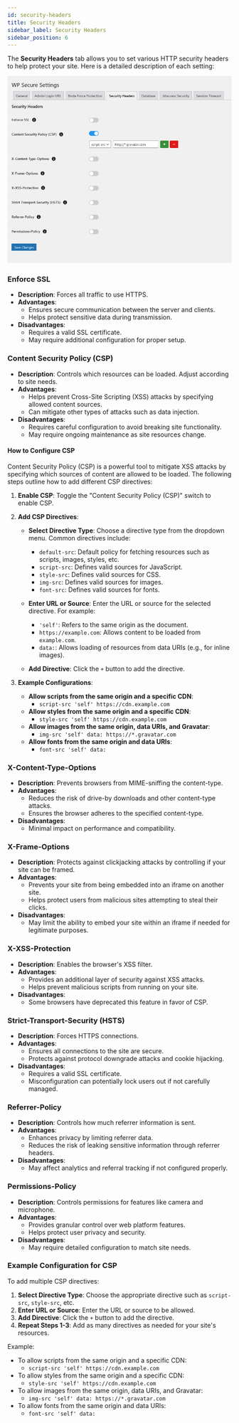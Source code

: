 ```yaml
---
id: security-headers
title: Security Headers
sidebar_label: Security Headers
sidebar_position: 6
---
```



The **Security Headers** tab allows you to set various HTTP security headers to help protect your site. Here is a detailed description of each setting:



![Security Headers](./img/security-headers.png)


### Enforce SSL
- **Description**: Forces all traffic to use HTTPS.
- **Advantages**: 
  - Ensures secure communication between the server and clients.
  - Helps protect sensitive data during transmission.
- **Disadvantages**: 
  - Requires a valid SSL certificate.
  - May require additional configuration for proper setup.

### Content Security Policy (CSP)
- **Description**: Controls which resources can be loaded. Adjust according to site needs.
- **Advantages**: 
  - Helps prevent Cross-Site Scripting (XSS) attacks by specifying allowed content sources.
  - Can mitigate other types of attacks such as data injection.
- **Disadvantages**: 
  - Requires careful configuration to avoid breaking site functionality.
  - May require ongoing maintenance as site resources change.

#### How to Configure CSP
Content Security Policy (CSP) is a powerful tool to mitigate XSS attacks by specifying which sources of content are allowed to be loaded. The following steps outline how to add different CSP directives:

1. **Enable CSP**: Toggle the "Content Security Policy (CSP)" switch to enable CSP.

2. **Add CSP Directives**:
   - **Select Directive Type**: Choose a directive type from the dropdown menu. Common directives include:
     - `default-src`: Default policy for fetching resources such as scripts, images, styles, etc.
     - `script-src`: Defines valid sources for JavaScript.
     - `style-src`: Defines valid sources for CSS.
     - `img-src`: Defines valid sources for images.
     - `font-src`: Defines valid sources for fonts.

   - **Enter URL or Source**: Enter the URL or source for the selected directive. For example:
     - `'self'`: Refers to the same origin as the document.
     - `https://example.com`: Allows content to be loaded from `example.com`.
     - `data:`: Allows loading of resources from data URIs (e.g., for inline images).

   - **Add Directive**: Click the `+` button to add the directive. 

3. **Example Configurations**:
   - **Allow scripts from the same origin and a specific CDN**:
     - `script-src 'self' https://cdn.example.com`
   - **Allow styles from the same origin and a specific CDN**:
     - `style-src 'self' https://cdn.example.com`
   - **Allow images from the same origin, data URIs, and Gravatar**:
     - `img-src 'self' data: https://*.gravatar.com`
   - **Allow fonts from the same origin and data URIs**:
     - `font-src 'self' data:`

### X-Content-Type-Options
- **Description**: Prevents browsers from MIME-sniffing the content-type.
- **Advantages**: 
  - Reduces the risk of drive-by downloads and other content-type attacks.
  - Ensures the browser adheres to the specified content-type.
- **Disadvantages**: 
  - Minimal impact on performance and compatibility.

### X-Frame-Options
- **Description**: Protects against clickjacking attacks by controlling if your site can be framed.
- **Advantages**: 
  - Prevents your site from being embedded into an iframe on another site.
  - Helps protect users from malicious sites attempting to steal their clicks.
- **Disadvantages**: 
  - May limit the ability to embed your site within an iframe if needed for legitimate purposes.

### X-XSS-Protection
- **Description**: Enables the browser's XSS filter.
- **Advantages**: 
  - Provides an additional layer of security against XSS attacks.
  - Helps prevent malicious scripts from running on your site.
- **Disadvantages**: 
  - Some browsers have deprecated this feature in favor of CSP.

### Strict-Transport-Security (HSTS)
- **Description**: Forces HTTPS connections.
- **Advantages**: 
  - Ensures all connections to the site are secure.
  - Protects against protocol downgrade attacks and cookie hijacking.
- **Disadvantages**: 
  - Requires a valid SSL certificate.
  - Misconfiguration can potentially lock users out if not carefully managed.

### Referrer-Policy
- **Description**: Controls how much referrer information is sent.
- **Advantages**: 
  - Enhances privacy by limiting referrer data.
  - Reduces the risk of leaking sensitive information through referrer headers.
- **Disadvantages**: 
  - May affect analytics and referral tracking if not configured properly.

### Permissions-Policy
- **Description**: Controls permissions for features like camera and microphone.
- **Advantages**: 
  - Provides granular control over web platform features.
  - Helps protect user privacy and security.
- **Disadvantages**: 
  - May require detailed configuration to match site needs.

### Example Configuration for CSP
To add multiple CSP directives:

1. **Select Directive Type**: Choose the appropriate directive such as `script-src`, `style-src`, etc.
2. **Enter URL or Source**: Enter the URL or source to be allowed.
3. **Add Directive**: Click the `+` button to add the directive.
4. **Repeat Steps 1-3**: Add as many directives as needed for your site's resources.

Example:
- To allow scripts from the same origin and a specific CDN:
  - `script-src 'self' https://cdn.example.com`
- To allow styles from the same origin and a specific CDN:
  - `style-src 'self' https://cdn.example.com`
- To allow images from the same origin, data URIs, and Gravatar:
  - `img-src 'self' data: https://*.gravatar.com`
- To allow fonts from the same origin and data URIs:
  - `font-src 'self' data:`

